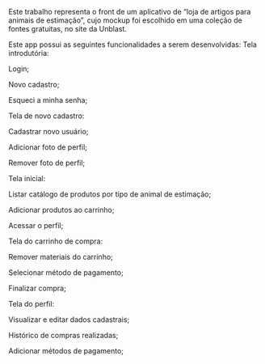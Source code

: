 Este trabalho representa o front de um aplicativo de “loja de artigos para animais de estimação”, cujo mockup foi escolhido em uma coleção de fontes gratuitas, no site da Unblast.


Este app possui as seguintes funcionalidades a serem desenvolvidas:
Tela introdutória:

Login;

Novo cadastro;

Esqueci a minha senha;



Tela de novo cadastro:

Cadastrar novo usuário;

Adicionar foto de perfil;

Remover foto de perfil;



Tela inicial:

Listar catálogo de produtos por tipo de animal de estimação;

Adicionar produtos ao carrinho;

Acessar o perfil;



Tela do carrinho de compra:

Remover materiais do carrinho;

Selecionar método de pagamento;

Finalizar compra;



Tela do perfil:

Visualizar e editar dados cadastrais;

Histórico de compras realizadas;

Adicionar métodos de pagamento; 